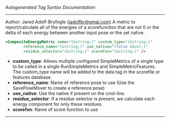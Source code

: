 <!-- THIS IS AN AUTOGENERATED FILE: Don't edit it directly, instead change the schema definition in the code itself. -->

_Autogenerated Tag Syntax Documentation:_

---
Author: Jared Adolf-Bryfogle (jadolfbr@gmai.com)
A metric to report/calculate all of the energies of a scorefunction that are not 0 or the delta of each energy between another input pose or the set native.

```xml
<CompositeEnergyMetric name="(&string;)" custom_type="(&string;)"
        reference_name="(&string;)" use_native="(false &bool;)"
        residue_selector="(&string;)" scorefxn="(&string;)" />
```

-   **custom_type**: Allows multiple configured SimpleMetrics of a single type to be called in a single RunSimpleMetrics and SimpleMetricFeatures. 
 The custom_type name will be added to the data tag in the scorefile or features database.
-   **reference_name**: Name of reference pose to use (Use the SavePoseMover to create a reference pose)
-   **use_native**: Use the native if present on the cmd-line.
-   **residue_selector**: If a residue selector is present, we calculate each energy component for only these residues.
-   **scorefxn**: Name of score function to use

---
